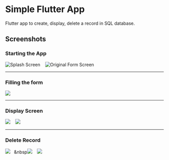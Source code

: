 # Simple Flutter App

Flutter app to create, display, delete a record in SQL database.

## Screenshots
### Starting the App
![](https://github.com/suburbanbourbon/simple-flutter-app/blob/master/app-screenshots/splash-screen.png?raw=true "Splash Screen")&nbsp;&nbsp;&nbsp;&nbsp;![](https://github.com/suburbanbourbon/simple-flutter-app/blob/master/app-screenshots/form%20screen%20without%20details.png?raw=true "Original Form Screen")

------------

### Filling the form
![](https://github.com/suburbanbourbon/simple-flutter-app/blob/master/app-screenshots/form%20screen%20with%20details.png?raw=true)

------------

### Display Screen
![](https://github.com/suburbanbourbon/simple-flutter-app/blob/master/app-screenshots/display%20screen%20without%20details.png?raw=true)&nbsp;&nbsp;&nbsp;&nbsp;![](https://github.com/suburbanbourbon/simple-flutter-app/blob/master/app-screenshots/display%20screen%20with%20details.png?raw=true)

------------

### Delete Record
![](https://github.com/suburbanbourbon/simple-flutter-app/blob/master/app-screenshots/display%20screen%20with%20details.png?raw=true)&nbsp;&nbsp;&nbsp;&nbsp![](https://github.com/suburbanbourbon/simple-flutter-app/blob/master/app-screenshots/delete%20record%20form%20screen.png?raw=true)&nbsp;&nbsp;&nbsp;&nbsp;![](https://github.com/suburbanbourbon/simple-flutter-app/blob/master/app-screenshots/delete%20record%202.png?raw=true)